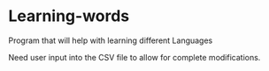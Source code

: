 # Learning-words
Program that will help with learning different Languages

Need user input into the CSV file to allow for complete modifications.

